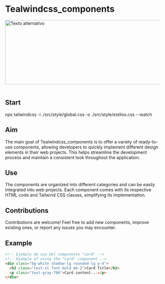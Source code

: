 # Tealwindcss_components

<img src="https://github.com/Daniel-L10N/Personal_notes/blob/main/assets/icons/Lenguages%20of%20programing/tailwindCss.png" alt="Texto alternativo" style="width:644;height:210;"><br/><br/>

## Start
npx tailwindcss -i ./src/style/global.css -o ./src/style/estilos.css --watch

## Aim 

The main goal of Tealwindcss_components is to offer a variety of ready-to-use components, allowing developers to quickly implement different design elements in their web projects. This helps streamline the development process and maintain a consistent look throughout the application.

## Use

The components are organized into different categories and can be easily integrated into web projects. Each component comes with its respective HTML code and Tailwind CSS classes, simplifying its implementation.

## Contributions

Contributions are welcome! Feel free to add new components, improve existing ones, or report any issues you may encounter.

## Example

```html
<!-- Ejemplo de uso del componente "card" -->
<!-- Example of using the "card" component -->
<div class="bg-white shadow-lg rounded-lg p-4">
  <h2 class="text-xl font-bold mb-2">Card Title</h2>
  <p class="text-gray-700">Card content...</p>
</div>
```









